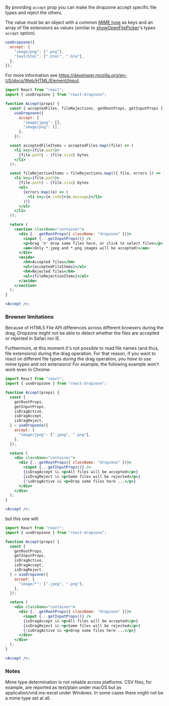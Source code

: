 By providing `accept` prop you can make the dropzone accept specific file types and reject the others.

The value must be an object with a common [MIME type](https://developer.mozilla.org/en-US/docs/Web/HTTP/Basics_of_HTTP/MIME_types/Common_types) as keys and an array of file extensions as values (similar to [showOpenFilePicker](https://developer.mozilla.org/en-US/docs/Web/API/window/showOpenFilePicker)'s types `accept` option).

```js static
useDropzone({
  accept: {
    "image/png": [".png"],
    "text/html": [".html", ".htm"],
  },
});
```

For more information see https://developer.mozilla.org/en-US/docs/Web/HTML/Element/Input.

```jsx harmony
import React from "react";
import { useDropzone } from "react-dropzone";

function Accept(props) {
  const { acceptedFiles, fileRejections, getRootProps, getInputProps } =
    useDropzone({
      accept: {
        "image/jpeg": [],
        "image/png": [],
      },
    });

  const acceptedFileItems = acceptedFiles.map((file) => (
    <li key={file.path}>
      {file.path} - {file.size} bytes
    </li>
  ));

  const fileRejectionItems = fileRejections.map(({ file, errors }) => (
    <li key={file.path}>
      {file.path} - {file.size} bytes
      <ul>
        {errors.map((e) => (
          <li key={e.code}>{e.message}</li>
        ))}
      </ul>
    </li>
  ));

  return (
    <section className="container">
      <div {...getRootProps({ className: "dropzone" })}>
        <input {...getInputProps()} />
        <p>Drag 'n' drop some files here, or click to select files</p>
        <em>(Only *.jpeg and *.png images will be accepted)</em>
      </div>
      <aside>
        <h4>Accepted files</h4>
        <ul>{acceptedFileItems}</ul>
        <h4>Rejected files</h4>
        <ul>{fileRejectionItems}</ul>
      </aside>
    </section>
  );
}

<Accept />;
```

### Browser limitations

Because of HTML5 File API differences across different browsers during the drag, Dropzone might not be able to detect whether the files are accepted or rejected in Safari nor IE.

Furthermore, at this moment it's not possible to read file names (and thus, file extensions) during the drag operation. For that reason, if you want to react on different file types _during_ the drag operation, _you have to use_ mime types and not extensions! For example, the following example won't work even in Chrome:

```jsx harmony
import React from "react";
import { useDropzone } from "react-dropzone";

function Accept(props) {
  const {
    getRootProps,
    getInputProps,
    isDragActive,
    isDragAccept,
    isDragReject,
  } = useDropzone({
    accept: {
      "image/jpeg": [".jpeg", ".png"],
    },
  });

  return (
    <div className="container">
      <div {...getRootProps({ className: "dropzone" })}>
        <input {...getInputProps()} />
        {isDragAccept && <p>All files will be accepted</p>}
        {isDragReject && <p>Some files will be rejected</p>}
        {!isDragActive && <p>Drop some files here ...</p>}
      </div>
    </div>
  );
}

<Accept />;
```

but this one will:

```jsx harmony
import React from "react";
import { useDropzone } from "react-dropzone";

function Accept(props) {
  const {
    getRootProps,
    getInputProps,
    isDragActive,
    isDragAccept,
    isDragReject,
  } = useDropzone({
    accept: {
      "image/*": [".jpeg", ".png"],
    },
  });

  return (
    <div className="container">
      <div {...getRootProps({ className: "dropzone" })}>
        <input {...getInputProps()} />
        {isDragAccept && <p>All files will be accepted</p>}
        {isDragReject && <p>Some files will be rejected</p>}
        {!isDragActive && <p>Drop some files here ...</p>}
      </div>
    </div>
  );
}

<Accept />;
```

### Notes

Mime type determination is not reliable across platforms. CSV files, for example, are reported as text/plain under macOS but as application/vnd.ms-excel under Windows. In some cases there might not be a mime type set at all.
